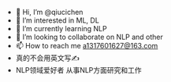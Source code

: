 - 👋 Hi, I’m @qiucichen
- 👀 I’m interested in ML, DL
- 🌱 I’m currently learning NLP
- 💞️ I’m looking to collaborate on NLP and other
- 📫 How to reach me a1317601627@163.com
- 真的不会用英文写✍
- NLP领域爱好者 从事NLP方面研究和工作

<!---
qiucichen/qiucichen is a ✨ special ✨ repository because its `README.md` (this file) appears on your GitHub profile.
You can click the Preview link to take a look at your changes.
--->
